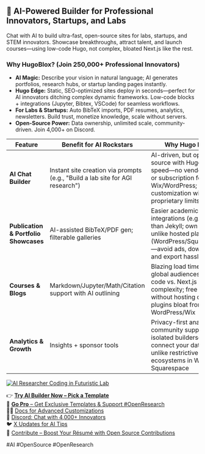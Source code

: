 ## 🚀 AI-Powered Builder for Professional Innovators, Startups, and Labs

Chat with AI to build ultra-fast, open-source sites for labs, startups, and STEM innovators. Showcase breakthroughs, attract talent, and launch courses—using low-code Hugo, not complex, bloated Next.js like the rest.

### Why HugoBlox? (Join 250,000+ Professional Innovators)
- **AI Magic:** Describe your vision in natural language; AI generates portfolios, research hubs, or startup landing pages instantly.
- **Hugo Edge:** Static, SEO-optimized sites deploy in seconds—perfect for AI innovators ditching complex dynamic frameworks. Low-code blocks + integrations (Jupyter, Bibtex, VSCode) for seamless workflows.
- **For Labs & Startups:** Auto BibTeX imports, PDF resumes, analytics, newsletters. Build trust, monetize knowledge, scale without servers.
- **Open-Source Power:** Data ownership, unlimited scale, community-driven. Join 4,000+ on Discord.

| Feature | Benefit for AI Rockstars | Why Hugo Blox? |
|---------|--------------------------|----------------|
| **AI Chat Builder** | Instant site creation via prompts (e.g., "Build a lab site for AGI research") | AI-driven, but open-source with Hugo's static speed—no vendor lock-in or subscription fees like Wix/WordPress; full customization without proprietary limits |
| **Publication & Portfolio Showcases** | AI-assisted BibTeX/PDF gen; filterable galleries | Easier academic integrations (e.g., Zotero) than Jekyll; own your data unlike hosted platforms (WordPress/Squarespace)—avoid ads, downtime, and export hassles |
| **Courses & Blogs** | Markdown/Jupyter/Math/Citation support with AI outlining | Blazing load times for global audiences; low-code vs. Next.js complexity; free scaling without hosting costs or plugins bloat from WordPress/Wix |
| **Analytics & Growth** | Insights + sponsor tools | Privacy-first analytics; community support beats isolated builders—connect your data freely, unlike restrictive ecosystems in Wix or Squarespace |

[![AI Researcher Coding in Futuristic Lab](https://user-images.githubusercontent.com/7537639/169704437-91db68fd-4e3a-4630-8bed-fa96745ab050.jpg)](https://hugoblox.com/templates/?utm_source=github&utm_medium=hb_org_readme)

👉 [**Try AI Builder Now – Pick a Template**](https://hugoblox.com/templates/?utm_source=github&utm_medium=hb_org_readme)  
💎 [**Go Pro** – Get Exclusive Templates & Support #OpenResearch](https://hugoblox.com/pro/?utm_source=github&utm_medium=hb_org_readme)  
👩‍💻 [Docs for Advanced Customizations](https://docs.hugoblox.com/?utm_source=github&utm_medium=hb_org_readme)  
💬 [Discord: Chat with 4,000+ Innovators](https://discord.gg/z8wNYzb)  
🐦 [X Updates for AI Tips](https://x.com/BuildLore)  
🌈 [Contribute – Boost Your Résumé with Open Source Contributions](https://github.com/HugoBlox/hugo-blox-builder/blob/main/CONTRIBUTING.md)

#AI #OpenSource #OpenResearch
